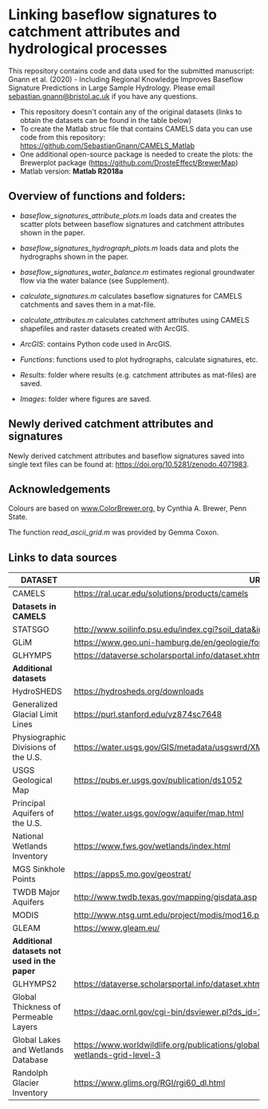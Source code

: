 # Linking baseflow signatures to catchment attributes and hydrological processes

This repository contains code and data used for the submitted manuscript: Gnann et al. (2020) - Including Regional Knowledge Improves Baseflow Signature Predictions in Large Sample Hydrology.
Please email sebastian.gnann@bristol.ac.uk if you have any questions.

- This repository doesn't contain any of the original datasets (links to obtain the datasets can be found in the table below)
- To create the Matlab struc file that contains CAMELS data you can use code from this repository: https://github.com/SebastianGnann/CAMELS_Matlab
- One additional open-source package is needed to create the plots: the Brewerplot package (https://github.com/DrosteEffect/BrewerMap)
- Matlab version: **Matlab R2018a**

## Overview of functions and folders:
- *baseflow_signatures_attribute_plots.m* loads data and creates the scatter plots between baseflow signatures and catchment attributes shown in the paper.

- *baseflow_signatures_hydrograph_plots.m* loads data and plots the hydrographs shown in the paper. 

- *baseflow_signatures_water_balance.m* estimates regional groundwater flow via the water balance (see Supplement).

- *calculate_signatures.m* calculates baseflow signatures for CAMELS catchments and saves them in a mat-file.

- *calculate_attributes.m* calculates catchment attributes using CAMELS shapefiles and raster datasets created with ArcGIS.

- *ArcGIS*: contains Python code used in ArcGIS.

- *Functions*: functions used to plot hydrographs, calculate signatures, etc.

- *Results*: folder where results (e.g. catchment attributes as mat-files) are saved.

- *Images*: folder where figures are saved.

## Newly derived catchment attributes and signatures
Newly derived catchment attributes and baseflow signatures saved into single text files can be found at: https://doi.org/10.5281/zenodo.4071983.



## Acknowledgements

Colours are based on www.ColorBrewer.org, by Cynthia A. Brewer, Penn State.

The function *read_ascii_grid.m* was provided by Gemma Coxon.


## Links to data sources

**DATASET** | **URL**
--- | ---
CAMELS | https://ral.ucar.edu/solutions/products/camels
**Datasets in CAMELS** |
STATSGO | http://www.soilinfo.psu.edu/index.cgi?soil_data&index.html
GLiM |  https://www.geo.uni-hamburg.de/en/geologie/forschung/geochemie/glim.html
GLHYMPS |  https://dataverse.scholarsportal.info/dataset.xhtml?persistentId=doi:10.5683/SP2/DLGXYO
**Additional datasets** |
HydroSHEDS | https://hydrosheds.org/downloads
Generalized Glacial Limit Lines | https://purl.stanford.edu/vz874sc7648
Physiographic Divisions of the U.S. | https://water.usgs.gov/GIS/metadata/usgswrd/XML/physio.xml#Metadata_Reference_Information
USGS Geological Map | https://pubs.er.usgs.gov/publication/ds1052
Principal Aquifers of the U.S. | https://water.usgs.gov/ogw/aquifer/map.html
National Wetlands Inventory | https://www.fws.gov/wetlands/index.html
MGS Sinkhole Points  | https://apps5.mo.gov/geostrat/
TWDB Major Aquifers  | http://www.twdb.texas.gov/mapping/gisdata.asp
MODIS | http://www.ntsg.umt.edu/project/modis/mod16.php
GLEAM | https://www.gleam.eu/
**Additional datasets not used in the paper** |
GLHYMPS2 | https://dataverse.scholarsportal.info/dataset.xhtml?persistentId=doi:10.5683/SP2/TTJNIU
Global Thickness of Permeable Layers | https://daac.ornl.gov/cgi-bin/dsviewer.pl?ds_id=1304
Global Lakes and Wetlands Database | https://www.worldwildlife.org/publications/global-lakes-and-wetlands-database-lakes-and-wetlands-grid-level-3
Randolph Glacier Inventory | https://www.glims.org/RGI/rgi60_dl.html


